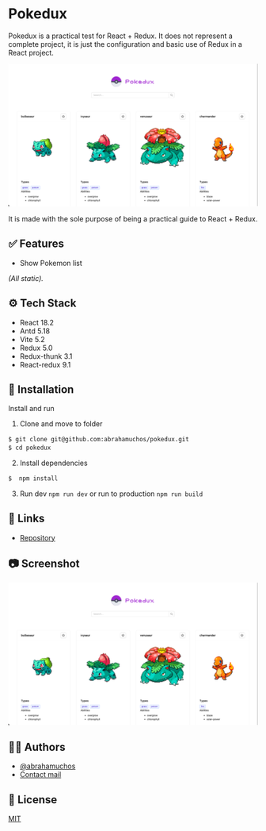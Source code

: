 # Pokedux

Pokedux is a practical test for React + Redux. It does not represent a complete project, it is just the configuration 
and basic use of Redux in a React project.

<img src="/docs/Screen%20Shot%202024-12-28%20at%2019.56.47.png" width="750x" alt="nike-screenshot">

It is made with the sole purpose of being a practical guide to React + Redux.

## ✅ Features

- Show Pokemon list

_(All static)._

## ⚙️ Tech Stack

- React 18.2
- Antd 5.18
- Vite 5.2
- Redux 5.0
- Redux-thunk 3.1
- React-redux 9.1

## 💾 Installation

Install and run

1. Clone and move to folder
```bash
$ git clone git@github.com:abrahamuchos/pokedux.git
$ cd pokedux
```

2. Install dependencies
```bash
$  npm install
```

3. Run dev `npm run dev` or run to production `npm run build`

## 🔗 Links
- [Repository](https://github.com/abrahamuchos/pokedux)

## 📷 Screenshot

<img src="/docs/Screen%20Shot%202024-12-28%20at%2019.56.47.png" width="550px" alt="olga-landingpage">

## 🧑‍💻 Authors

- [@abrahamuchos](https://github.com/abrahamuchos)
- [Contact mail](mailto:j.abraham29@gmail.com)

## 📄 License

[MIT](https://choosealicense.com/licenses/mit/) 
